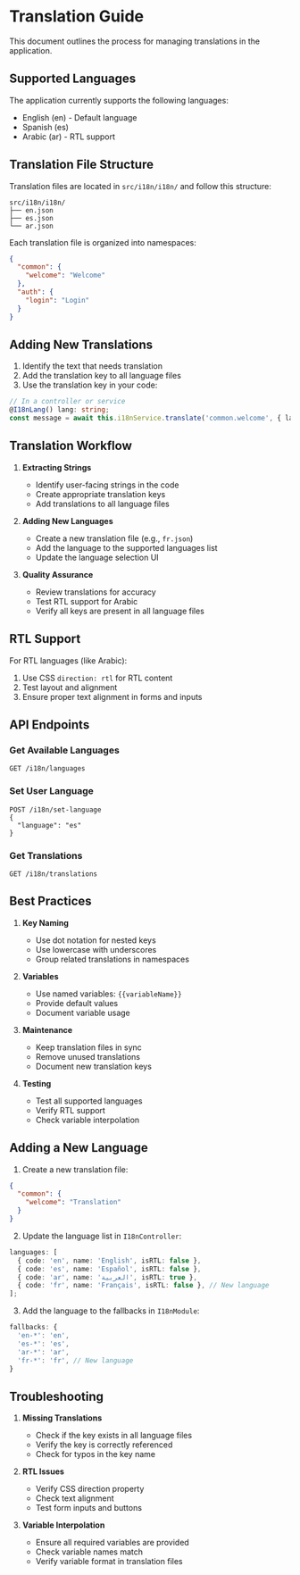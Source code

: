 # Translation Guide

This document outlines the process for managing translations in the application.

## Supported Languages

The application currently supports the following languages:

- English (en) - Default language
- Spanish (es)
- Arabic (ar) - RTL support

## Translation File Structure

Translation files are located in `src/i18n/i18n/` and follow this structure:

```
src/i18n/i18n/
├── en.json
├── es.json
└── ar.json
```

Each translation file is organized into namespaces:

```json
{
  "common": {
    "welcome": "Welcome"
  },
  "auth": {
    "login": "Login"
  }
}
```

## Adding New Translations

1. Identify the text that needs translation
2. Add the translation key to all language files
3. Use the translation key in your code:

```typescript
// In a controller or service
@I18nLang() lang: string;
const message = await this.i18nService.translate('common.welcome', { lang });
```

## Translation Workflow

1. **Extracting Strings**

   - Identify user-facing strings in the code
   - Create appropriate translation keys
   - Add translations to all language files

2. **Adding New Languages**

   - Create a new translation file (e.g., `fr.json`)
   - Add the language to the supported languages list
   - Update the language selection UI

3. **Quality Assurance**
   - Review translations for accuracy
   - Test RTL support for Arabic
   - Verify all keys are present in all language files

## RTL Support

For RTL languages (like Arabic):

1. Use CSS `direction: rtl` for RTL content
2. Test layout and alignment
3. Ensure proper text alignment in forms and inputs

## API Endpoints

### Get Available Languages

```http
GET /i18n/languages
```

### Set User Language

```http
POST /i18n/set-language
{
  "language": "es"
}
```

### Get Translations

```http
GET /i18n/translations
```

## Best Practices

1. **Key Naming**

   - Use dot notation for nested keys
   - Use lowercase with underscores
   - Group related translations in namespaces

2. **Variables**

   - Use named variables: `{{variableName}}`
   - Provide default values
   - Document variable usage

3. **Maintenance**

   - Keep translation files in sync
   - Remove unused translations
   - Document new translation keys

4. **Testing**
   - Test all supported languages
   - Verify RTL support
   - Check variable interpolation

## Adding a New Language

1. Create a new translation file:

```json
{
  "common": {
    "welcome": "Translation"
  }
}
```

2. Update the language list in `I18nController`:

```typescript
languages: [
  { code: 'en', name: 'English', isRTL: false },
  { code: 'es', name: 'Español', isRTL: false },
  { code: 'ar', name: 'العربية', isRTL: true },
  { code: 'fr', name: 'Français', isRTL: false }, // New language
];
```

3. Add the language to the fallbacks in `I18nModule`:

```typescript
fallbacks: {
  'en-*': 'en',
  'es-*': 'es',
  'ar-*': 'ar',
  'fr-*': 'fr', // New language
}
```

## Troubleshooting

1. **Missing Translations**

   - Check if the key exists in all language files
   - Verify the key is correctly referenced
   - Check for typos in the key name

2. **RTL Issues**

   - Verify CSS direction property
   - Check text alignment
   - Test form inputs and buttons

3. **Variable Interpolation**
   - Ensure all required variables are provided
   - Check variable names match
   - Verify variable format in translation files
